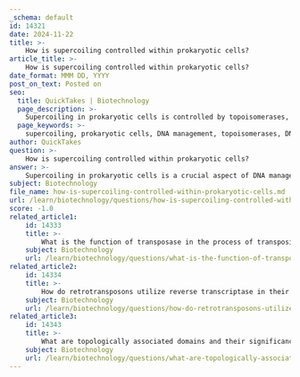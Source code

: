 ```yaml
---
_schema: default
id: 14321
date: 2024-11-22
title: >-
    How is supercoiling controlled within prokaryotic cells?
article_title: >-
    How is supercoiling controlled within prokaryotic cells?
date_format: MMM DD, YYYY
post_on_text: Posted on
seo:
  title: QuickTakes | Biotechnology
  page_description: >-
    Supercoiling in prokaryotic cells is controlled by topoisomerases, architectural proteins, transcription processes, and environmental signals, influencing DNA integrity and cellular functions.
  page_keywords: >-
    supercoiling, prokaryotic cells, DNA management, topoisomerases, DNA gyrase, architectural proteins, HU proteins, transcriptional regulation, environmental signals, chromosomal segregation
author: QuickTakes
question: >-
    How is supercoiling controlled within prokaryotic cells?
answer: >-
    Supercoiling in prokaryotic cells is a crucial aspect of DNA management that influences various cellular processes, including transcription, replication, and chromosomal segregation. The control of supercoiling is primarily achieved through the action of specific enzymes and proteins that modulate the DNA's topological state.\n\n1. **Topoisomerases**: These enzymes play a vital role in managing DNA supercoiling. They can introduce or remove supercoils by cutting the DNA strands, allowing them to unwind or rewind. For instance, DNA gyrase, a type of topoisomerase, introduces negative supercoils into DNA, which is essential for counteracting the positive supercoiling that occurs ahead of the replication fork during DNA replication. Conversely, topoisomerase I can relax supercoils by cutting one strand of the DNA helix, allowing it to rotate and relieve torsional strain.\n\n2. **Architectural Proteins**: Proteins such as HU proteins bind to DNA and help in packaging it within the nucleoid. These proteins can trap the free energy of supercoiling as writhe and release it through controlled dissociation, thereby influencing the overall supercoiling state of the DNA.\n\n3. **Transcriptional Regulation**: The process of transcription itself can induce supercoiling. As RNA polymerase moves along the DNA, it creates positive supercoils ahead of it and negative supercoils behind it. The balance of these supercoils is critical for the efficient continuation of transcription. If supercoiling becomes excessive, it can lead to transcriptional stalling, necessitating the action of topoisomerases to resolve the tension.\n\n4. **Environmental Signals**: Prokaryotic cells can also respond to environmental changes through supercoiling. For example, variations in nutrient availability can lead to changes in gene expression, which are mediated by alterations in the supercoiling state of the DNA. This dynamic response allows bacteria to adapt quickly to changing conditions.\n\nIn summary, supercoiling in prokaryotic cells is controlled through a combination of enzymatic activity (primarily by topoisomerases), the binding of architectural proteins, and the mechanical effects of transcription. This regulation is essential for maintaining DNA integrity and facilitating proper cellular function.
subject: Biotechnology
file_name: how-is-supercoiling-controlled-within-prokaryotic-cells.md
url: /learn/biotechnology/questions/how-is-supercoiling-controlled-within-prokaryotic-cells
score: -1.0
related_article1:
    id: 14333
    title: >-
        What is the function of transposase in the process of transposition?
    subject: Biotechnology
    url: /learn/biotechnology/questions/what-is-the-function-of-transposase-in-the-process-of-transposition
related_article2:
    id: 14334
    title: >-
        How do retrotransposons utilize reverse transcriptase in their transposition process?
    subject: Biotechnology
    url: /learn/biotechnology/questions/how-do-retrotransposons-utilize-reverse-transcriptase-in-their-transposition-process
related_article3:
    id: 14343
    title: >-
        What are topologically associated domains and their significance in chromatin structure?
    subject: Biotechnology
    url: /learn/biotechnology/questions/what-are-topologically-associated-domains-and-their-significance-in-chromatin-structure
---
```


&nbsp;